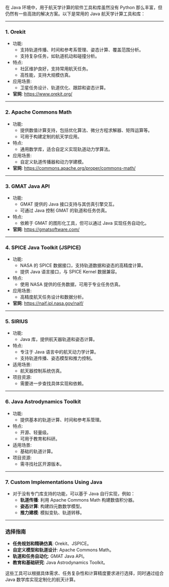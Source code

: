 在 Java 环境中，用于航天学计算的软件工具和库虽然没有 Python 那么丰富，但仍然有一些高效的解决方案。以下是常用的 Java 航天学计算工具和库：

------

### 1. **Orekit**

- 功能:
  - 支持轨道传播、时间和参考系管理、姿态计算、覆盖范围分析。
  - 支持复杂任务，如轨道机动和碰撞分析。
- 特点:
  - 社区维护良好，支持常用航天任务。
  - 高性能，支持大规模仿真。
- 应用场景:
  - 卫星任务设计、轨道优化、跟踪和姿态计算。
- **官网**: https://www.orekit.org/

------

### 2. **Apache Commons Math**

- 功能:
  - 提供数值计算支持，包括优化算法、微分方程求解器、矩阵运算等。
  - 可用于构建定制的航天学应用。
- 特点:
  - 通用数学库，适合自定义实现轨道动力学算法。
- 应用场景:
  - 自定义轨道传播器和动力学建模。
- **官网**: https://commons.apache.org/proper/commons-math/

------

### 3. **GMAT Java API**

- 功能:
  - GMAT 提供的 Java 接口支持与其仿真引擎交互。
  - 可通过 Java 控制 GMAT 的轨道和任务仿真。
- 特点:
  - 依赖于 GMAT 的图形化工具，但可以通过 Java 实现任务自动化。
- **官网**: https://gmatsoftware.com/

------

### 4. **SPICE Java Toolkit (JSPICE)**

- 功能:
  - NASA 的 SPICE 数据接口，支持轨道数据和姿态的高精度计算。
  - 提供 Java 语言接口，与 SPICE Kernel 数据兼容。
- 特点:
  - 使用 NASA 提供的任务数据，可用于专业任务仿真。
- 应用场景:
  - 高精度航天任务设计和数据分析。
- **官网**: https://naif.jpl.nasa.gov/naif/

------

### 5. **SIRIUS**

- 功能:
  - Java 库，提供航天器轨道和姿态计算。
- 特点:
  - 专注于 Java 语言中的航天动力学计算。
  - 支持轨道传播、姿态模型和推力控制。
- 适用场景:
  - 航天器控制系统仿真。
- 项目资源:
  - 需要进一步查找具体实现和依赖。

------

### 6. **Java Astrodynamics Toolkit**

- 功能:
  - 提供基本的轨道计算、时间和参考系管理。
- 特点:
  - 开源、轻量级。
  - 可用于教育和科研。
- 适用场景:
  - 基础的轨道计算。
- 项目资源:
  - 需寻找社区开源版本。

------

### 7. **Custom Implementations Using Java**

- 对于没有专门库支持的功能，可以基于 Java 自行实现，例如：
  - **轨道传播**: 利用 Apache Commons Math 构建数值积分器。
  - **姿态计算**: 构建四元数数学模型。
  - **推力建模**: 模拟变轨、轨道转移。

------

### 选择指南

- **任务规划和精确仿真**: Orekit、JSPICE。
- **自定义模型和轨道设计**: Apache Commons Math。
- **轨道和任务自动化**: GMAT Java API。
- **教育和基础研究**: Java Astrodynamics Toolkit。

这些工具可以根据具体需求、任务复杂性和计算精度要求进行选择，同时通过组合 Java 数学库实现定制化的航天计算。